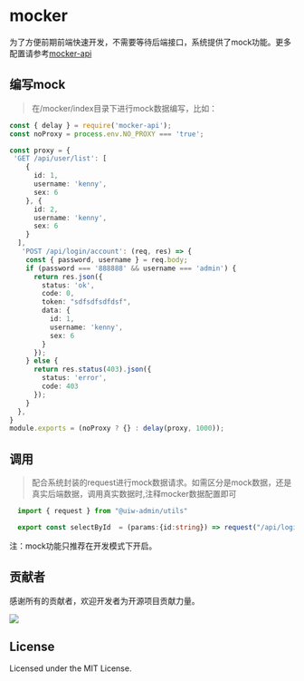 # mocker

为了方便前期前端快速开发，不需要等待后端接口，系统提供了mock功能。更多配置请参考[mocker-api](https://github.com/jaywcjlove/mocker-api)

## 编写mock
> 在/mocker/index目录下进行mock数据编写，比如：

```ts
const { delay } = require('mocker-api');
const noProxy = process.env.NO_PROXY === 'true';

const proxy = {
 'GET /api/user/list': [
    {
      id: 1,
      username: 'kenny',
      sex: 6
    }, {
      id: 2,
      username: 'kenny',
      sex: 6
    }
  ],
   'POST /api/login/account': (req, res) => {
    const { password, username } = req.body;
    if (password === '888888' && username === 'admin') {
      return res.json({
        status: 'ok',
        code: 0,
        token: "sdfsdfsdfdsf",
        data: {
          id: 1,
          username: 'kenny',
          sex: 6
        }
      });
    } else {
      return res.status(403).json({
        status: 'error',
        code: 403
      });
    }
  },
}
module.exports = (noProxy ? {} : delay(proxy, 1000));
```

## 调用

> 配合系统封装的request进行mock数据请求。如需区分是mock数据，还是真实后端数据，调用真实数据时,注释mocker数据配置即可

```ts
  import { request } from "@uiw-admin/utils"

  export const selectById  = (params:{id:string}) => request("/api/login/account",{ method:"POST",body: { ...params } }) 
```

注：mock功能只推荐在开发模式下开启。
<!--rehype:style=border-left: 8px solid #ffe564;background-color: #ffe56440;padding: 12px 16px;-->

## 贡献者

感谢所有的贡献者，欢迎开发者为开源项目贡献力量。

<a href="https://github.com/uiwjs/uiw-admin/graphs/contributors">
  <img src="https://uiwjs.github.io/uiw-admin/CONTRIBUTORS.svg" />
</a>

## License

Licensed under the MIT License.
